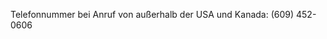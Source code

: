 Telefonnummer bei Anruf von außerhalb der USA und Kanada: (609) 452-0606

<!--HONumber=Jun16_HO4-->


